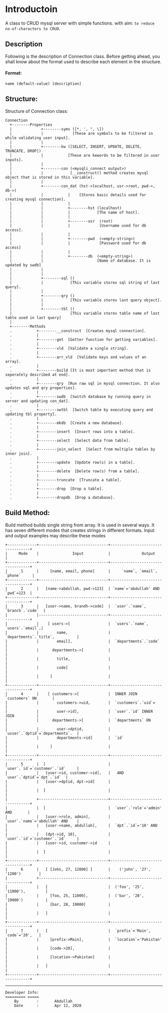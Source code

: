# Introductoin

A class to CRUD mysql server with simple functions. with aim: ```to reduce no-of-characters to CRUD```.

## Description
  Following is the description of Connection class. Before getting ahead, you shall know
  about the format used to describe each element in the structure.
    
  #### Format:

    name (default-value) [description]

## Structure:
  Structure of Connection class:

    Connection
      +--------Properties
      |             +--------syms ([*, ', ", \])
      |             |             [These are symbols to be filtered in while validating user input].
      |             |
      |             +--------kw ([SELECT, INSERT, UPDATE, DELETE, TRUNCATE, DROP])
      |             |           [These are kewords to be filtered in user inputs].
      |             |
      |             +--------con (<mysqli_connect output>)
      |             |            [__construct() method creates mysql object that is stored in this variable].
      |             |
      |             +--------con_dat (hst->localhost, usr->root, pwd->, db->)
      |             |           |    [Stores basic details used for creating mysql connection].
      |             |           |
      |             |           +--------hst (localhost)
      |             |           |            [The name of host].
      |             |           |
      |             |           +--------usr  (root)
      |             |           |             [Username used for db access].
      |             |           |
      |             |           +--------pwd  (<empty-string>)
      |             |           |             [Password used for db access]
      |             |           |
      |             |           +--------db  (<empty-string>)
      |             |                        [Name of database. It is updated by swdb]
      |             |
      |             |
      |             +--------sql ()
      |             |            [This variable stores sql string of last query].
      |             |
      |             +--------qry ()
      |             |            [This variable stores last query object].
      |             |
      |             +--------tbl ()
      |                          [This variable stores table name of last table used in last query]
      |
      +--------Methods
      .           +--------__construct  [Creates mysql connection].
      .           |
      .           +--------get  [Getter function for getting variables].
      .           |
      .           +--------vld  [Validate a single string].
      .           |
      .           +--------arr_vld  [Validate keys and values of an array].
      .           |
      .           +--------build [It is most important method that is seperately described at end].
      .           |
      .           +--------qry  [Run raw sql in mysql connection. It also updates sql and qry properties].
      .           |
      .           +--------swdb  [Switch database by running query in server and updating con_dat].
      .           |
      .           +--------swtbl  [Switch table by executing query and updating tbl property].
      .           |
      .           +--------mkdb  [Create a new database].
      .           |
      .           +--------insert  [Insert rows into a table].
      .           |
      .           +--------select  [Select data from table].
      .           |
      .           +--------join_select  [Select from multiple tables by inner join].
      .           |
      .           +--------update  [Update row(s) in a table].
      .           |
      .           +--------delete  [Delete row(s) from a table].
      .           |
      .           +--------truncate  [Truncate a table].
      .           |
      .           +--------drop  [Drop a table].
      .           |
      .           +--------dropdb  [Drop a database].

## Build Method:

Build method builds single string from array. It is used in several ways. It has seven different modes
that creates strings in different formats. Input and output examples may describe these modes

    +-------------+-------------------------------+----------------------------------+
    |     Mode    |               Input           |              Output              |
    +-------------+-------------------------------+----------------------------------+
    |      1      |     [name, email, phone]      |     `name`, `email`, `phone`     |
    +-------------+-------------------------------+----------------------------------+
    |      2      |   [name->abdullah, pwd->123]  | `name`='abdullah' AND `pwd`=123  |
    +-------------+-------------------------------+----------------------------------+
    |      3      |   [user->name, brandh->code]  |  `user`.`name`, `branch`.`code`  |
    |             |-------------------------------+----------------------------------+
    |             |    [ users->[                 |  `users`.`name`, `users`.`email`,|
    |             |        name,                  |  `departments`.`title`,          |
    |             |        email],                |  `departments`.`code`            |
    |             |      departments->[           |                                  |
    |             |        title,                 |                                  |
    |             |        code]                  |                                  |
    |             |     ]                         |                                  |
    +-------------+-------------------------------+----------------------------------+
    |      4      |    [ customers->[             |  INNER JOIN `customers` ON       |
    |             |        customers->uid,        |  `customers`.`uid`=              |
    |             |        user->id],             |  `user`.`id` INNER JOIN          |
    |             |      departments->[           |  `departments` ON                |
    |             |        user->dptid,           |  `usser`.`dptid`=`departments`.  |
    |             |        departments->id]       |  `id`                            |
    |             |     ]                         |                                  |
    +-------------+-------------------------------+----------------------------------+
    |      5      |  [                            |  `user`.`id`=`customer`.`id`     |
    |             |   [user->id, customer->id],   |   AND `user`.`dptid`=`dpt`.`id`  |
    |             |   [user->dptid, dpt->id]      |                                  |
    |             |  ]                            |                                  |
    |             +-------------------------------+----------------------------------+
    |             |  [                            |  `user`.`role`='admin' AND       |
    |             |   [user->role, admin],        |  `user`.`name`='abdullah' AND    |
    |             |   [user->name, abdullah],     |  `dpt`.`id`='10' AND             |
    |             |   [dpt->id, 10],              |  `user`.`id`=`customer`.`id`     |
    |             |   [user->id, customer->id     |                                  |
    |             |  ]                            |                                  |
    +-------------+-------------------------------+----------------------------------+
    |      6      |   [ [John, 27, 12000] ]       |    ('john', '27', '1200')        |
    |             +-------------------------------+----------------------------------+
    |             |   [                           |  ('foo', '25', '11000'),         |
    |             |     [foo, 25, 11000],         |  ('bar', '28', '19000')          |
    |             |     [bar, 28, 19000]          |                                  |
    |             |   ]                           |                                  |
    +-------------+-------------------------------+----------------------------------+
    |      7      |   [                           |  `prefix`='Main', `code`='20',   |
    |             |     [prefix->Main],           |  `location`='Pakistan'           |
    |             |     [code->20],               |                                  |
    |             |     [location->Pakistan]      |                                  |
    |             |   ]                           |                                  |
    +-------------+-------------------------------+----------------------------------+

***    

    Developer Info:
    ========= =====
        By        :       Abdullah
        Date      :       Apr 12, 2020
